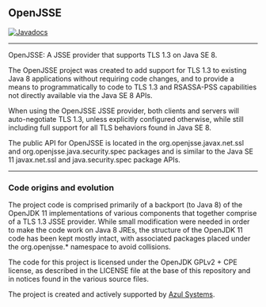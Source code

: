 OpenJSSE
----------------------------------------------
[![Javadocs](http://www.javadoc.io/badge/org.openjsse/openjsse.svg)](http://www.javadoc.io/doc/org.openjsse/openjsse)


----------------------------------------------------------------------------
OpenJSSE: A JSSE provider that supports TLS 1.3 on Java SE 8.

The OpenJSSE project was created to add support for TLS 1.3 to
existing Java 8 applications without requiring code changes, and to
provide a means to programmatically to code to TLS 1.3 and RSASSA-PSS
capabilities not directly available via the Java SE 8 APIs. 

When using the OpenJSSE JSSE provider, both clients and servers will
auto-negotiate TLS 1.3, unless explicitly configured otherwise, while
still including full support for all TLS behaviors found in Java SE 8.

The public API for OpenJSSE is located in the org.openjsse.javax.net.ssl
and org.openjsse.java.security.spec packages and is similar to the
Java SE 11 javax.net.ssl and java.security.spec package APIs. 

----
### Code origins and evolution

The project code is comprised primarily of a backport (to Java 8)
of the OpenJDK 11 implementations of various components that
together comprise of a TLS 1.3 JSSE provider. While small modification
were needed in order to make the code work on Java 8 JREs, the
structure of the OpenJDK 11 code has been kept mostly intact, with
associated packages placed under the org.openjsse.* namespace to
avoid collisions.

The code for this project is licensed under the OpenJDK GPLv2 + CPE
license, as described in the LICENSE file at the base of this repository
and in notices found in the various source files.

The project is created and actively supported by [Azul Systems](https://azul.com).
